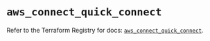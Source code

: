 # `aws_connect_quick_connect`

Refer to the Terraform Registry for docs: [`aws_connect_quick_connect`](https://registry.terraform.io/providers/hashicorp/aws/5.49.0/docs/resources/connect_quick_connect).
